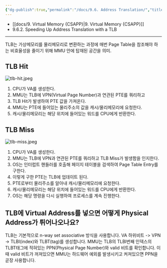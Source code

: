 ```yaml
---
{"dg-publish":true,"permalink":"/docs/9.6. Address Translation/","title":"9.6. Address Translation"}
---
```


- [[docs/9. Virtual Memory {CSAPP}\|9. Virtual Memory {CSAPP}]]
- 9.6.2. Speeding Up Address Translation with a TLB
---

TLB는 가상메모리를 물리메모리로 변환하는 과정에 매번 Page Table을 참조해야 하는 비효율성을 줄이기 위해 MMU 안에 탑재된 공간을 의미.

## TLB Hit

![tlb-hit.jpeg](/img/user/docs/assets/tlb-hit.jpeg)  

1. CPU가 VA를 생성한다.
2. MMU는 TLB에 VPN(Virtual Page Number)과 연관된 PTE를 쿼리하고
3. TLB Hit가 발생하여 PTE 값을 가져온다.
4. MMU는 PTE에 들어있는 물리주소의 값을 캐시/물리메모리에 요청한다.
5. 캐시/물리메모리는 해당 위치에 들어있는 워드를 CPU에게 반환한다.

## TLB Miss

![tlb-miss.jpeg](/img/user/docs/assets/tlb-miss.jpeg)

1. CPU가 VA를 생성한다.
2. MMU는 TLB에 VPN과 연관된 PTE를 쿼리하고 TLB Miss가 발생함을 인지한다.
3. OS는 인터럽트 핸들러를 호출해 페이지 테이블을 검색하여 Page Table Entry를 구한다.
4. 이렇게 구한 PTE는 TLB에 업데이트 된다.
5. PTE로부터 물리주소를 알아내 캐시/물리메모리에 요청한다.
6. 캐시/물리메모리는 해당 위치에 들어있는 워드를 CPU에게 반환한다.
7. OS는 해당 명령을 다시 실행하여 프로세스를 계속 진행한다.

## TLB에 Virtual Address를 넣으면 어떻게 Physical Address가 튀어나오나요?

TLB는 기본적으로 n-way set associative 방식을 사용합니다. VA 하위비트 -> VPN -> TLBI(index)와 TLBT(tag)를 생성합니다. MMU는 TLB의 TLBI번째 인덱스의 TLBT태그에 적혀있는 PPN(Physical Page Number)와 valid 비트를 확인합니다. 이때 valid 비트가 꺼져있으면 MMU는 하드웨어 예외를 발생시키고 켜져있으면 PPN을 곧장 사용합니다.
